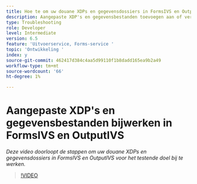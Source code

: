 ```yaml
---
title: Hoe te om uw douane XDPs en gegevensdossiers in FormsIVS en OutputIVS voor testend doel bij te werken
description: Aangepaste XDP's en gegevensbestanden toevoegen aan of verwijderen uit FormsIVS en OutputIVS
type: Troubleshooting
role: Developer
level: Intermediate
version: 6.5
feature: 'Uitvoerservice, Forms-service '
topic: 'Ontwikkeling '
index: y
source-git-commit: 462417d384c4aa5d99110f1b8dadd165ea9b2a49
workflow-type: tm+mt
source-wordcount: '66'
ht-degree: 1%

---
```



# Aangepaste XDP&#39;s en gegevensbestanden bijwerken in FormsIVS en OutputIVS

*Deze video doorloopt de stappen om uw douane XDPs en gegevensdossiers in FormsIVS en OutputIVS voor het testende doel bij te werken.*

>[!VIDEO](https://video.tv.adobe.com/v/335513?quality=9&learn=on)
